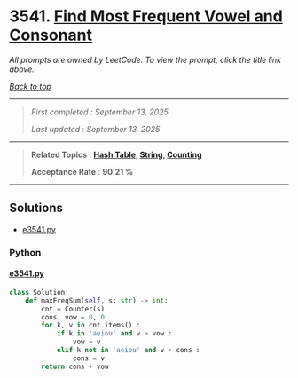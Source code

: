 # 3541. [Find Most Frequent Vowel and Consonant](<https://leetcode.com/problems/find-most-frequent-vowel-and-consonant>)

*All prompts are owned by LeetCode. To view the prompt, click the title link above.*

*[Back to top](<../README.md>)*

------

> *First completed : September 13, 2025*
>
> *Last updated : September 13, 2025*

------

> **Related Topics** : **[Hash Table](<by_topic/Hash Table.md>), [String](<by_topic/String.md>), [Counting](<by_topic/Counting.md>)**
>
> **Acceptance Rate** : **90.21 %**

------

## Solutions

- [e3541.py](<../my-submissions/e3541.py>)
### Python
#### [e3541.py](<../my-submissions/e3541.py>)
```Python
class Solution:
    def maxFreqSum(self, s: str) -> int:
        cnt = Counter(s)
        cons, vow = 0, 0
        for k, v in cnt.items() :
            if k in 'aeiou' and v > vow :
                vow = v
            elif k not in 'aeiou' and v > cons :
                cons = v
        return cons + vow
```

